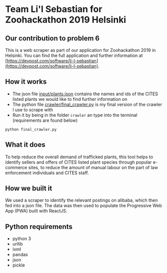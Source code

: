 # Team Li'l Sebastian for Zoohackathon 2019 Helsinki

## Our contribution to problem 6

This is a web scraper as part of our application for Zoohackathon 2019 in Helsinki. You can find the full application and further information at [https://devpost.com/software/li-l-sebastian](https://devpost.com/software/li-l-sebastian). 

## How it works

  - The json file [input/plants.json](https://github.com/alintulu/LilSebastian/blob/master/input/plants.json) contains the names and ids of the CITES listed plants we would like to find further information on
  - The python file [crawler/final_crawler.py](https://github.com/alintulu/LilSebastian/blob/master/crawler/final_crawler.py) is my final version of the crawler I use to scrape with
  - Run it by being in the folder `crawler` an type into the terminal (requirements are found below)
  
  ```
  python final_crawler.py
  ```

## What it does

To help reduce the overall demand of trafficked plants, this tool helps to identify sellers and offers of CITES listed plant species through popular e-commerce sites, to reduce the amount of manual labour on the part of law enforcement individuals and CITES staff.

## How we built it

We used a scraper to identify the relevant postings on alibaba, which then fed into a json file. The data was then used to populate the Progressive Web App (PWA) built with ReactJS.

## Python requirements

  - python 3
  - urllib
  - lxml
  - pandas
  - json
  - pickle 


